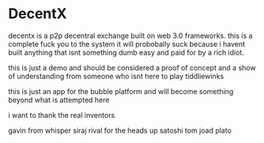 # DecentX
decentx is a p2p decentral exchange built on web 3.0 frameworks. this is a complete fuck you to the system
it will probobally suck because i havent built anything that isnt something dumb easy and paid for by a rich idiot. 

this is just a demo and should be considered a proof of concept and a show of understanding from someone who isnt here to play tiddliewinks

this is just an app for the bubble platform and will become something beyond what is attempted here



i want to thank the real inventors 

gavin from whisper 
siraj rival for the heads up
satoshi
tom joad
plato
